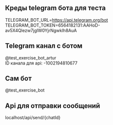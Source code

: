 ## Креды telegram бота для теста

TELEGRAM_BOT_URL=https://api.telegram.org/bot  
TELEGRAM_BOT_TOKEN=6564182131:AAHoD-av5X4Qlezw7jglW0YjrNgwklh8AuA  

## Telegram канал с ботом

@test_exercise_bot_artur  
ID канала для api: -1002194810677   

## Сам бот

@test_exercise_bot

## Api для отправки сообщений

localhost/api/send/{chatId}

